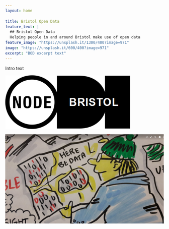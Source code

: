 ```yaml
---
layout: home

title: Bristol Open Data
feature_text: |
  ## Bristol Open Data
  Helping people in and around Bristol make use of open data
feature_image: "https://unsplash.it/1300/400?image=971"
image: "https://unsplash.it/600/400?image=971"
excerpt: "BOD excerpt text"
---
```


Intro text


![Node logo](/assets/images/BristolODInodeLarge.png)

![Here be Data](/assets/images/data.PNG)




